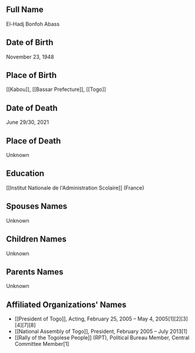 ## Full Name
El-Hadj Bonfoh Abass

## Date of Birth
November 23, 1948

## Place of Birth
[[Kabou]], [[Bassar Prefecture]], [[Togo]]

## Date of Death
June 29/30, 2021

## Place of Death
Unknown

## Education
[[Institut Nationale de l'Administration Scolaire]] (France)

## Spouses Names
Unknown

## Children Names
Unknown

## Parents Names
Unknown

## Affiliated Organizations' Names
- [[President of Togo]], Acting, February 25, 2005 – May 4, 2005[1][2][3][4][7][8]
- [[National Assembly of Togo]], President, February 2005 – July 2013[1]
- [[Rally of the Togolese People]] (RPT), Political Bureau Member, Central Committee Member[1]

